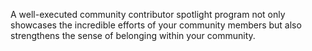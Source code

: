 A well-executed community contributor spotlight program not only showcases the incredible efforts of your community members but also strengthens the sense of belonging within your community.

